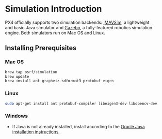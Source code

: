 # Simulation Introduction

PX4 officially supports two simulation backends: [jMAVSim](simulation-sitl.md), a lightweight and basic Java simulator and [Gazebo](simulation-gazebo.md), a fully-featured robotics simulation engine. Both simulators run on Mac OS and Linux.

## Installing Prerequisites

### Mac OS

<div class="host-code"></div>

```sh
brew tap osrf/simulation
brew update
brew install ant graphviz sdformat3 protobuf eigen
```

### Linux


<div class="host-code"></div>

```sh
sudo apt-get install ant protobuf-compiler libeigen3-dev libopencv-dev openjdk-7-jdk openjdk-7-jre
```

### Windows

  * If Java is not already installed, install according to the [Oracle Java installation instructions](https://java.com/en/download/help/windows_manual_download.xml).
  
